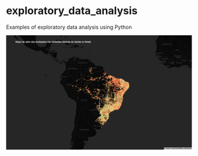 # exploratory_data_analysis
Examples of exploratory data analysis using Python  

![](https://raw.githubusercontent.com/murilogmamaral/exploratory_data_analysis/main/unidades_basicas_de_saude/plots/heatmap_ubs.png)


